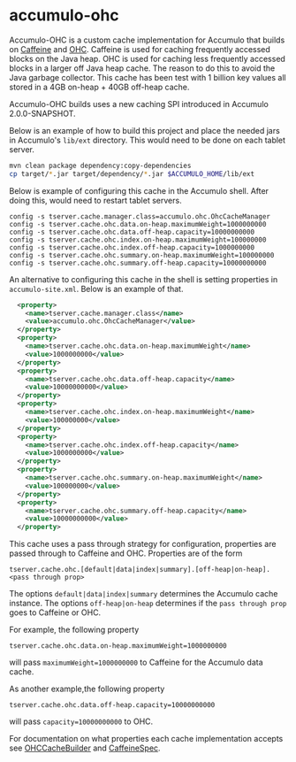 # accumulo-ohc

Accumulo-OHC is a custom cache implementation for Accumulo that builds on
[Caffeine][1] and [OHC][2].  Caffeine is used for caching frequently accessed
blocks on the Java heap.  OHC is used for caching less frequently accessed
blocks in a larger off Java heap cache.  The reason to do this to avoid the
Java garbage collector.  This cache has been test with 1 billion key values all
stored in a 4GB on-heap + 40GB off-heap cache.

Accumulo-OHC builds uses a new caching SPI introduced in Accumulo
2.0.0-SNAPSHOT.  

Below is an example of how to build this project and place the needed jars in
Accumulo's `lib/ext` directory.  This would need to be done on each tablet
server.

```bash
mvn clean package dependency:copy-dependencies
cp target/*.jar target/dependency/*.jar $ACCUMULO_HOME/lib/ext
```

Below is example of configuring this cache in the Accumulo shell.  After doing
this, would need to restart tablet servers.

```
config -s tserver.cache.manager.class=accumulo.ohc.OhcCacheManager
config -s tserver.cache.ohc.data.on-heap.maximumWeight=1000000000
config -s tserver.cache.ohc.data.off-heap.capacity=10000000000
config -s tserver.cache.ohc.index.on-heap.maximumWeight=100000000
config -s tserver.cache.ohc.index.off-heap.capacity=1000000000
config -s tserver.cache.ohc.summary.on-heap.maximumWeight=100000000
config -s tserver.cache.ohc.summary.off-heap.capacity=10000000000
```

An alternative to configuring this cache in the shell is setting properties in
`accumulo-site.xml`.  Below is an example of that.

```xml
  <property>
    <name>tserver.cache.manager.class</name>
    <value>accumulo.ohc.OhcCacheManager</value>
  </property>
  <property>
    <name>tserver.cache.ohc.data.on-heap.maximumWeight</name>
    <value>1000000000</value>
  </property>
  <property>
    <name>tserver.cache.ohc.data.off-heap.capacity</name>
    <value>10000000000</value>
  </property>
  <property>
    <name>tserver.cache.ohc.index.on-heap.maximumWeight</name>
    <value>100000000</value>
  </property>
  <property>
    <name>tserver.cache.ohc.index.off-heap.capacity</name>
    <value>1000000000</value>
  </property>
  <property>
    <name>tserver.cache.ohc.summary.on-heap.maximumWeight</name>
    <value>100000000</value>
  </property>
  <property>
    <name>tserver.cache.ohc.summary.off-heap.capacity</name>
    <value>10000000000</value>
  </property>
```

This cache uses a pass through strategy for configuration, properties are
passed through to Caffeine and OHC.  Properties are of the form 

```
tserver.cache.ohc.[default|data|index|summary].[off-heap|on-heap].<pass through prop>
```  

The options `default|data|index|summary` determines the Accumulo cache
instance. The options `off-heap|on-heap` determines if the `pass through prop`
goes to Caffeine or OHC.

For example, the following property

```
tserver.cache.ohc.data.on-heap.maximumWeight=1000000000
```
 will pass `maximumWeight=1000000000` to Caffeine for the Accumulo data cache.  

As another example,the following property  
```
tserver.cache.ohc.data.off-heap.capacity=10000000000
```

 will pass `capacity=10000000000` to OHC. 

For documentation on what properties each cache implementation accepts see
[OHCCacheBuilder][3] and [CaffeineSpec][4].

[1]: https://github.com/ben-manes/caffeine
[2]: https://github.com/snazy/ohc
[3]: https://static.javadoc.io/org.caffinitas.ohc/ohc-core/0.6.1/org/caffinitas/ohc/OHCacheBuilder.html
[4]: https://static.javadoc.io/com.github.ben-manes.caffeine/caffeine/2.6.0/com/github/benmanes/caffeine/cache/CaffeineSpec.html
